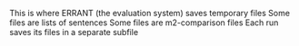 This is where ERRANT (the evaluation system) saves temporary files
Some files are lists of sentences
Some files are m2-comparison files
Each run saves its files in a separate subfile